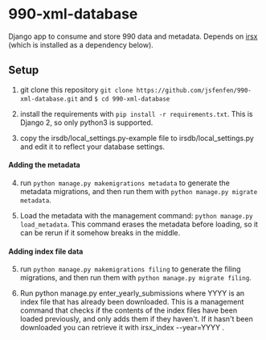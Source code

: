 # 990-xml-database
Django app to consume and store 990 data and metadata. Depends on [irsx](https://github.com/jsfenfen/990-xml-reader) (which is installed as a dependency below).

## Setup

1. git clone this repository `git clone https://github.com/jsfenfen/990-xml-database.git` and `$ cd 990-xml-database`

2. install the requirements with `pip install -r requirements.txt`. This is Django 2, so only python3 is supported.

3. copy the irsdb/local\_settings.py-example file to irsdb\/local_settings.py and edit it to reflect your database settings.

#### Adding the metadata

4. run `python manage.py makemigrations metadata` to generate the metadata migrations, and then run them with `python manage.py migrate metadata`.

5. Load the metadata with the management command: `python manage.py load_metadata`. This command erases the metadata before loading, so it can be rerun if it somehow breaks in the middle.

#### Adding index file data 

5.  run `python manage.py makemigrations filing` to generate the filing migrations, and then run them with `python manage.py migrate filing`.

6. Run python manage.py enter\_yearly\_submissions <YYYY> where YYYY is an index file that has already been downloaded. This is a management command that checks if the contents of the index files have been loaded previously, and only adds them if they haven't. If it hasn't been downloaded you can retrieve it with irsx_index --year=YYYY . 
